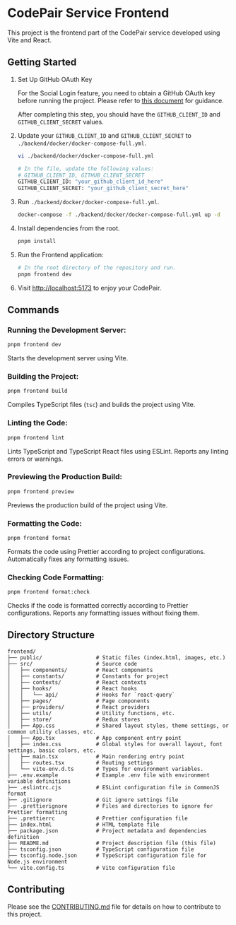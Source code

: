 # CodePair Service Frontend

This project is the frontend part of the CodePair service developed using Vite and React.

## Getting Started

1. Set Up GitHub OAuth Key

    For the Social Login feature, you need to obtain a GitHub OAuth key before running the project. Please refer to [this document](../docs/1_Set_Up_GitHub_OAuth_Key.md) for guidance.

    After completing this step, you should have the `GITHUB_CLIENT_ID` and `GITHUB_CLIENT_SECRET` values.

2. Update your `GITHUB_CLIENT_ID` and `GITHUB_CLIENT_SECRET` to `./backend/docker/docker-compose-full.yml`.

    ```bash
    vi ./backend/docker/docker-compose-full.yml

    # In the file, update the following values:
    # GITHUB_CLIENT_ID, GITHUB_CLIENT_SECRET
    GITHUB_CLIENT_ID: "your_github_client_id_here"
    GITHUB_CLIENT_SECRET: "your_github_client_secret_here"
    ```

3. Run `./backend/docker/docker-compose-full.yml`.

    ```bash
    docker-compose -f ./backend/docker/docker-compose-full.yml up -d
    ```

4. Install dependencies from the root.

    ```bash
    pnpm install
    ```

5. Run the Frontend application:

    ```bash
    # In the root directory of the repository and run.
    pnpm frontend dev
    ```

6. Visit [http://localhost:5173](http://localhost:5173) to enjoy your CodePair.

## Commands

### Running the Development Server:

```bash
pnpm frontend dev
```

Starts the development server using Vite.

### Building the Project:

```bash
pnpm frontend build
```

Compiles TypeScript files (`tsc`) and builds the project using Vite.

### Linting the Code:

```bash
pnpm frontend lint
```

Lints TypeScript and TypeScript React files using ESLint. Reports any linting errors or warnings.

### Previewing the Production Build:

```bash
pnpm frontend preview
```

Previews the production build of the project using Vite.

### Formatting the Code:

```bash
pnpm frontend format
```

Formats the code using Prettier according to project configurations. Automatically fixes any formatting issues.

### Checking Code Formatting:

```bash
pnpm frontend format:check
```

Checks if the code is formatted correctly according to Prettier configurations. Reports any formatting issues without fixing them.

## Directory Structure

```
frontend/
├── public/                 # Static files (index.html, images, etc.)
├── src/                    # Source code
│   ├── components/         # React components
│   ├── constants/          # Constants for project
│   ├── contexts/           # React contexts
│   ├── hooks/              # React hooks
│   │   └── api/            # Hooks for `react-query`
│   ├── pages/              # Page components
│   ├── providers/          # React providers
│   ├── utils/              # Utility functions, etc.
│   ├── store/              # Redux stores
│   ├── App.css             # Shared layout styles, theme settings, or common utility classes, etc.
│   ├── App.tsx             # App component entry point
│   ├── index.css           # Global styles for overall layout, font settings, basic colors, etc.
│   ├── main.tsx            # Main rendering entry point
│   ├── routes.tsx          # Routing settings
│   └── vite-env.d.ts       # Types for environment variables.
├── .env.example            # Example .env file with environment variable definitions
├── .eslintrc.cjs           # ESLint configuration file in CommonJS format
├── .gitignore              # Git ignore settings file
├── .prettierignore         # Files and directories to ignore for Prettier formatting
├── .prettierrc             # Prettier configuration file
├── index.html              # HTML template file
├── package.json            # Project metadata and dependencies definition
├── README.md               # Project description file (this file)
├── tsconfig.json           # TypeScript configuration file
├── tsconfig.node.json      # TypeScript configuration file for Node.js environment
└── vite.config.ts          # Vite configuration file
```

## Contributing

Please see the [CONTRIBUTING.md](../CONTRIBUTING.md) file for details on how to contribute to this project.
